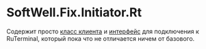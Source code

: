 # SoftWell.Fix.Initiator.Rt

Содержит просто [класс клиента](./RtFixClient.cs) и [интерфейс](./IRtFixClient.cs) для подключения к RuTerminal, который пока что не отличается ничем от базового.